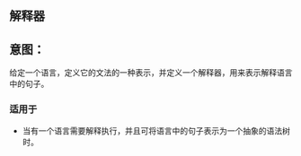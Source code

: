 ## 解释器
## 意图：
给定一个语言，定义它的文法的一种表示，并定义一个解释器，用来表示解释语言中的句子。


### 适用于

* 当有一个语言需要解释执行，并且可将语言中的句子表示为一个抽象的语法树时。
